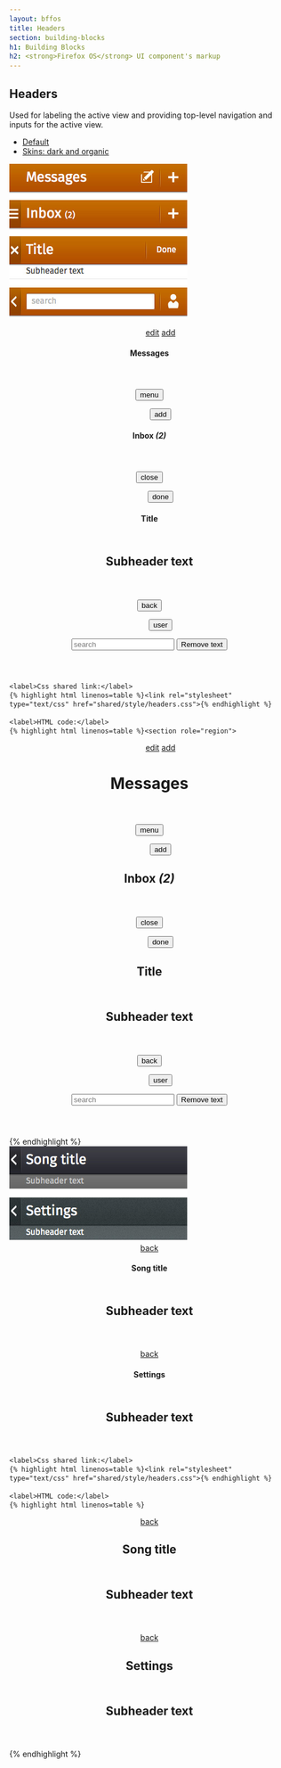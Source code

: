 ```yaml
---
layout: bffos
title: Headers
section: building-blocks
h1: Building Blocks
h2: <strong>Firefox OS</strong> UI component's markup
---
```


## Headers

Used for labeling the active view and providing top-level navigation and inputs for the active view.

<div class="tabs">
  <ul>
    <li><a href="#headers-default">Default</a></li>
    <li><a href="#headers-skins">Skins: dark and organic</a></li>
  </ul>
  <div id="headers-default">
    <section class="example">
      <img src="../images/BB/headers_1.jpg" alt="Headers (Image replacing code)"/>
      <article class="headers frame">
        <section role="region">
          <header>
            <menu type="toolbar">
              <a href="#"><span class="icon icon-edit">edit</span></a>
              <a href="#"><span class="icon icon-add">add</span></a>
            </menu>
            <h1>Messages</h1>
          </header>
        </section>
        <section role="region">
          <header>
            <button><span class="icon icon-menu">menu</span></button>
            <menu type="toolbar">
              <button><span class="icon icon-add">add</span></button>
            </menu>
            <h1>Inbox <em>(2)</em></h1>
          </header>
        </section>
        <section role="region">
          <header>
            <button><span class="icon icon-close">close</span></button>
            <menu type="toolbar"><button>done</button></menu>
            <h1>Title</h1>
          </header>
          <header>
            <h2>Subheader text</h2>
          </header>
        </section>
        <section role="region">
          <header>
            <button><span class="icon icon-back">back</span></button>
            <menu type="toolbar">
              <button><span class="icon icon-user">user</span></button>
            </menu>
            <form action="#">
              <input type="text" placeholder="search" required="required">
              <button type="reset">Remove text</button>
            </form>
          </header>
        </section>
      </article>
    </section>

    <label>Css shared link:</label>
    {% highlight html linenos=table %}<link rel="stylesheet" type="text/css" href="shared/style/headers.css">{% endhighlight %}

    <label>HTML code:</label>
    {% highlight html linenos=table %}<section role="region">
  <header>
    <menu type="toolbar">
      <a href="#"><span class="icon icon-edit">edit</span></a>
      <a href="#"><span class="icon icon-add">add</span></a>
    </menu>
    <h1>Messages</h1>
  </header>
</section>
<section role="region">
  <header>
    <button><span class="icon icon-menu">menu</span></button>
    <menu type="toolbar">
      <button><span class="icon icon-add">add</span></button>
    </menu>
    <h1>Inbox <em>(2)</em></h1>
  </header>
</section>
<section role="region">
  <header>
    <button><span class="icon icon-close">close</span></button>
    <menu type="toolbar"><button>done</button></menu>
    <h1>Title</h1>
  </header>
  <header>
    <h2>Subheader text</h2>
  </header>
</section>
<section role="region">
  <header>
    <button><span class="icon icon-back">back</span></button>
    <menu type="toolbar">
      <button><span class="icon icon-user">user</span></button>
    </menu>
    <form action="#">
      <input type="text" placeholder="search" required="required">
      <button type="reset">Remove text</button>
    </form>
  </header>
</section>{% endhighlight %}
  </div>

  <div id="headers-skins">
    <section class="example">
      <img src="../images/BB/headers_2.jpg" alt="Headers (Image replacing code)"/>
      <article class="headers frame">
        <section class="skin-dark" role="region">
          <header>
            <a href="#"><span class="icon icon-back">back</span></a>
            <h1>Song title</h1>
          </header>
          <header>
            <h2>Subheader text</h2>
          </header>
        </section>
        <section class="skin-organic" role="region">
          <header>
            <a href="#"><span class="icon icon-back">back</span></a>
            <h1>Settings</h1>
          </header>
          <header>
            <h2>Subheader text</h2>
          </header>
        </section>
      </article>
    </section>

    <label>Css shared link:</label>
    {% highlight html linenos=table %}<link rel="stylesheet" type="text/css" href="shared/style/headers.css">{% endhighlight %}

    <label>HTML code:</label>
    {% highlight html linenos=table %}
<section class="skin-dark" role="region">
  <header>
    <a href="#"><span class="icon icon-back">back</span></a>
    <h1>Song title</h1>
  </header>
  <header>
    <h2>Subheader text</h2>
  </header>
</section>
<section class="skin-organic" role="region">
  <header>
    <a href="#"><span class="icon icon-back">back</span></a>
    <h1>Settings</h1>
  </header>
  <header>
    <h2>Subheader text</h2>
  </header>
</section>{% endhighlight %}
  </div>
</div>


